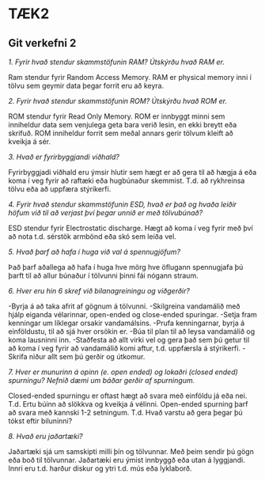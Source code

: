 # TÆK2
##  Git verkefni 2

*1. Fyrir hvað stendur skammstöfunin RAM? Útskýrðu hvað RAM er.*

Ram stendur fyrir Random Access Memory. RAM er physical memory inni í tölvu sem geymir data þegar forrit eru að keyra.

*2. Fyrir hvað stendur skammstöfunin ROM? Útskýrðu hvað ROM er.*

ROM stendur fyrir Read Only Memory. ROM er innbyggt minni sem inniheldur data sem venjulega geta bara verið lesin, en ekki breytt eða skrifuð. ROM inniheldur forrit sem meðal annars gerir tölvum kleift að kveikja á sér.

*3. Hvað er fyrirbyggjandi viðhald?*

Fyrirbyggjadi viðhald eru ýmsir hlutir sem hægt er að gera til að hægja á eða koma í veg fyrir að raftæki eða hugbúnaður skemmist. T.d. að rykhreinsa tölvu eða að uppfæra stýrikerfi.

*4. Fyrir hvað stendur skammstöfunin ESD, hvað er það og hvaða leiðir höfum við til að
verjast því þegar unnið er með tölvubúnað?*

ESD stendur fyrir Electrostatic discharge. Hægt að koma í veg fyrir með því að nota t.d. sérstök armbönd eða skó sem leiða vel.

*5. Hvað þarf að hafa í huga við val á spennugjöfum?*

Það þarf aðallega að hafa í huga hve mörg hve öflugann spennugjafa þú þarft til að allur búnaður í tölvunni þinni fái nógann straum.

*6. Hver eru hin 6 skref við bilanagreiningu og viðgerðir?*

-Byrja á að taka afrit af gögnum á tölvunni.
-Skilgreina vandamálið með hjálp eiganda vélarinnar, open-ended og close-ended spuringar.
-Setja fram kenningar um líklegar orsakir vandamálsins.
-Prufa kenningarnar, byrja á einföldustu, til að sjá hver orsökin er.
-Búa til plan til að leysa vandamálið og koma lausninni inn.
-Staðfesta að allt virki vel og gera það sem þú getur til að koma í veg fyrir að vandamálið komi aftur, t.d. uppfærsla á stýrikerfi.
-Skrifa niður allt sem þú gerðir og útkomur.

*7. Hver er munurinn á opinn (e. open ended) og lokaðri (closed ended) spurningu?
Nefnið dæmi um báðar gerðir af spurningum.*

Closed-ended spurningu er oftast hægt að svara með einföldu já eða nei. T.d. Ertu búinn að slökkva og kveikja á vélinni. Open-ended spurning þarf að svara með kannski 1-2 setningum. T.d. Hvað varstu að gera þegar þú tókst eftir biluninni?

*8. Hvað eru jaðartæki?*

Jaðartæki sjá um samskipti milli þín og tölvunnar. Með þeim sendir þú gögn eða boð til tölvunnar. Jaðartæki eru ýmist innbyggð eða utan á lyggjandi. Innri eru t.d. harður diskur og ytri t.d. mús eða lyklaborð.